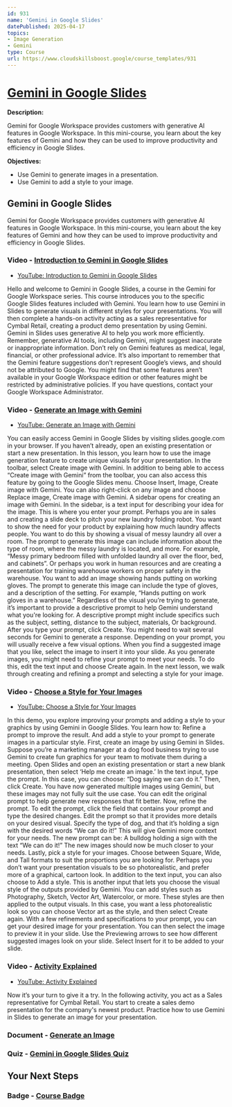 ```yaml
---
id: 931
name: 'Gemini in Google Slides'
datePublished: 2025-04-17
topics:
- Image Generation
- Gemini
type: Course
url: https://www.cloudskillsboost.google/course_templates/931
---
```


# [Gemini in Google Slides](https://www.cloudskillsboost.google/course_templates/931)

**Description:**

Gemini for Google Workspace provides customers with generative AI features in Google Workspace. In this mini-course, you learn about the key features of Gemini and how they can be used to improve productivity and efficiency in Google Slides.

**Objectives:**

- Use Gemini to generate images in a presentation.
- Use Gemini to add a style to your image.

## Gemini in Google Slides

Gemini for Google Workspace provides customers with generative AI features in Google Workspace. In this mini-course, you learn about the key features of Gemini and how they can be used to improve productivity and efficiency in Google Slides.

### Video - [Introduction to Gemini in Google Slides](https://www.cloudskillsboost.google/course_templates/931/video/530725)

- [YouTube: Introduction to Gemini in Google Slides](https://www.youtube.com/watch?v=bNtXPPZCgMc)

Hello and welcome to Gemini in Google Slides, a course in the Gemini for Google Workspace series. This course introduces you to the specific Google Slides features included with Gemini. You learn how to use Gemini in Slides to generate visuals in different styles for your presentations. You will then complete a hands-on activity acting as a sales representative for Cymbal Retail, creating a product demo presentation by using Gemini. Gemini in Slides uses generative AI to help you work more efficiently. Remember, generative AI tools, including Gemini, might suggest inaccurate or inappropriate information. Don’t rely on Gemini features as medical, legal, financial, or other professional advice. It’s also important to remember that the Gemini feature suggestions don’t represent Google’s views, and should not be attributed to Google. You might find that some features aren’t available in your Google Workspace edition or other features might be restricted by administrative policies. If you have questions, contact your Google Workspace Administrator.

### Video - [Generate an Image with Gemini](https://www.cloudskillsboost.google/course_templates/931/video/530726)

- [YouTube: Generate an Image with Gemini](https://www.youtube.com/watch?v=3KUjKtW6Nkg)

You can easily access Gemini in Google Slides by visiting slides.google.com in your browser. If you haven’t already, open an existing presentation or start a new presentation. In this lesson, you learn how to use the image generation feature to create unique visuals for your presentation. In the toolbar, select Create image with Gemini. In addition to being able to access “Create image with Gemini” from the toolbar, you can also access this feature by going to the Google Slides menu. Choose Insert, Image, Create image with Gemini. You can also right-click on any image and choose Replace image, Create image with Gemini. A sidebar opens for creating an image with Gemini. In the sidebar, is a text input for describing your idea for the image. This is where you enter your prompt. Perhaps you are in sales and creating a slide deck to pitch your new laundry folding robot. You want to show the need for your product by explaining how much laundry affects people. You want to do this by showing a visual of messy laundry all over a room. The prompt to generate this image can include information about the type of room, where the messy laundry is located, and more. For example, “Messy primary bedroom filled with unfolded laundry all over the floor, bed, and cabinets”. Or perhaps you work in human resources and are creating a presentation for training warehouse workers on proper safety in the warehouse. You want to add an image showing hands putting on working gloves. The prompt to generate this image can include the type of gloves, and a description of the setting. For example, “Hands putting on work gloves in a warehouse.” Regardless of the visual you’re trying to generate, it’s important to provide a descriptive prompt to help Gemini understand what you're looking for. A descriptive prompt might include specifics such as the subject, setting, distance to the subject, materials, Or background. After you type your prompt, click Create. You might need to wait several seconds for Gemini to generate a response. Depending on your prompt, you will usually receive a few visual options. When you find a suggested image that you like, select the image to insert it into your slide. As you generate images, you might need to refine your prompt to meet your needs. To do this, edit the text input and choose Create again. In the next lesson, we walk through creating and refining a prompt and selecting a style for your image.

### Video - [Choose a Style for Your Images](https://www.cloudskillsboost.google/course_templates/931/video/530727)

- [YouTube: Choose a Style for Your Images](https://www.youtube.com/watch?v=vCOVxa59-H4)

In this demo, you explore improving your prompts and adding a style to your graphics by using Gemini in Google Slides. You learn how to: Refine a prompt to improve the result. And add a style to your prompt to generate images in a particular style. First, create an image by using Gemini in Slides. Suppose you’re a marketing manager at a dog food business trying to use Gemini to create fun graphics for your team to motivate them during a meeting. Open Slides and open an existing presentation or start a new blank presentation, then select ‘Help me create an image.’ In the text input, type the prompt. In this case, you can choose: “Dog saying we can do it.” Then, click Create. You have now generated multiple images using Gemini, but these images may not fully suit the use case. You can edit the original prompt to help generate new responses that fit better. Now, refine the prompt. To edit the prompt, click the field that contains your prompt and type the desired changes. Edit the prompt so that it provides more details on your desired visual. Specify the type of dog, and that it’s holding a sign with the desired words “We can do it!” This will give Gemini more context for your needs. The new prompt can be: A bulldog holding a sign with the text “We can do it!” The new images should now be much closer to your needs. Lastly, pick a style for your images. Choose between Square, Wide, and Tall formats to suit the proportions you are looking for. Perhaps you don’t want your presentation visuals to be so photorealistic, and prefer more of a graphical, cartoon look. In addition to the text input, you can also choose to Add a style. This is another input that lets you choose the visual style of the outputs provided by Gemini. You can add styles such as Photography, Sketch, Vector Art, Watercolor, or more. These styles are then applied to the output visuals. In this case, you want a less photorealistic look so you can choose Vector art as the style, and then select Create again. With a few refinements and specifications to your prompt, you can get your desired image for your presentation. You can then select the image to preview it in your slide. Use the Previewing arrows to see how different suggested images look on your slide. Select Insert for it to be added to your slide.

### Video - [Activity Explained](https://www.cloudskillsboost.google/course_templates/931/video/530728)

- [YouTube: Activity Explained](https://www.youtube.com/watch?v=egoohuQaTcU)

Now it’s your turn to give it a try. In the following activity, you act as a Sales representative for Cymbal Retail. You start to create a sales demo presentation for the company's newest product. Practice how to use Gemini in Slides to generate an image for your presentation.

### Document - [Generate an Image](https://www.cloudskillsboost.google/course_templates/931/documents/530729)

### Quiz - [Gemini in Google Slides Quiz](https://www.cloudskillsboost.google/course_templates/931/quizzes/530730)

## Your Next Steps

### Badge - [Course Badge](https://www.cloudskillsboost.googleNone)
